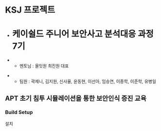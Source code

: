 # KSJ 프로젝트 
*  # 케이쉴드 주니어 보안사고 분석대응 과정 7기 
- * 멘토님 : 올잇원 최진원 대표
* * 팀원 : 곽제니, 김지원, 신사율, 윤동현, 이선아, 임승연, 이종학, 이준학, 유병일
## APT 초기 침투 시뮬레이션을 통한 보안인식 증진 교육


### Build Setup
설치
